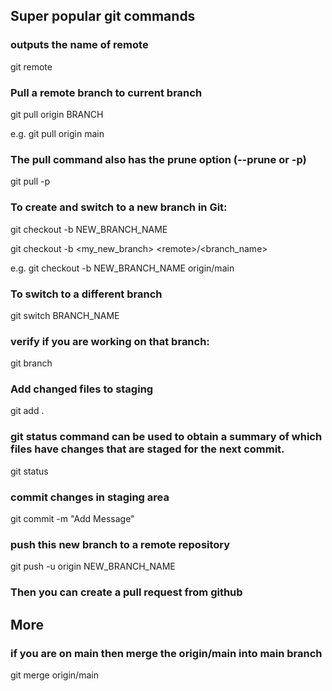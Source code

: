 ## Super popular git commands

### outputs the name of remote
git remote

### Pull a remote branch to current branch
git pull origin BRANCH

e.g.
git pull origin main

### The pull command also has the prune option (--prune or -p) 
git pull -p

### To create and switch to a new branch in Git:
git checkout -b NEW_BRANCH_NAME

git checkout -b \<my_new_branch\> \<remote\>/\<branch_name\>

e.g. 
git checkout -b NEW_BRANCH_NAME origin/main

### To switch to a different branch
git switch BRANCH_NAME

### verify if you are working on that branch:
git branch

### Add changed files to staging
git add .

### git status command can be used to obtain a summary of which files have changes that are staged for the next commit.
git status 

### commit changes in staging area
git commit -m "Add Message"

### push this new branch to a remote repository
git push -u origin NEW_BRANCH_NAME

### Then you can create a pull request from github



## More
### if you are on main then merge the origin/main into main branch
git merge origin/main
